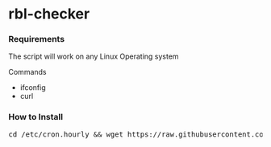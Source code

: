 # rbl-checker

### Requirements
The script will work on any Linux Operating system

Commands
* ifconfig
* curl

### How to Install
<pre>cd /etc/cron.hourly && wget https://raw.githubusercontent.com/redhatjobin/rbl-checker/master/awsadminz-rblchecker.sh -O awsadminz-rblchecker.sh && chmod +x awsadminz-rblchecker.sh </pre>
